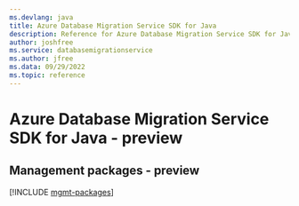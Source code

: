 ```yaml
---
ms.devlang: java
title: Azure Database Migration Service SDK for Java
description: Reference for Azure Database Migration Service SDK for Java
author: joshfree
ms.service: databasemigrationservice
ms.author: jfree
ms.data: 09/29/2022
ms.topic: reference
---
```

# Azure Database Migration Service SDK for Java - preview

## Management packages - preview
[!INCLUDE [mgmt-packages](database-migration-service-mgmt-index.md)]